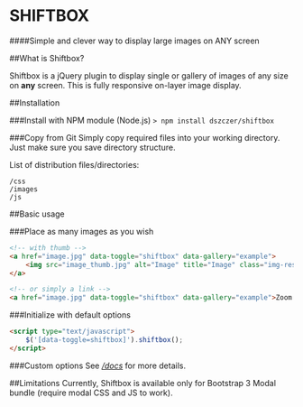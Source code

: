 SHIFTBOX
==

####Simple and clever way to display large images on ANY screen


##What is Shiftbox?

Shiftbox is a jQuery plugin to display single or gallery of images of any size on **any** screen. This is fully responsive on-layer image display.

##Installation

###Install with NPM module (Node.js)
`> npm install dszczer/shiftbox`

###Copy from Git
Simply copy required files into your working directory. Just make sure you save directory structure.

List of distribution files/directories:
```
/css
/images
/js
```

##Basic usage

###Place as many images as you wish
```HTML
<!-- with thumb -->
<a href="image.jpg" data-toggle="shiftbox" data-gallery="example">
    <img src="image_thumb.jpg" alt="Image" title="Image" class="img-responsive">
</a>

<!-- or simply a link -->
<a href="image.jpg" data-toggle="shiftbox" data-gallery="example">Zoom Image</a>
```

###Initialize with default options
```HTML
<script type="text/javascript">
    $('[data-toggle=shiftbox]').shiftbox();
</script>
```
###Custom options
See [*/docs*](https://dszczer.github.io/shiftbox/) for more details.

##Limitations
Currently, Shiftbox is available only for Bootstrap 3 Modal bundle (require modal CSS and JS to work).